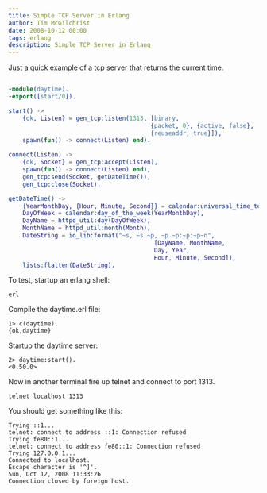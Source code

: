 ```yaml
---
title: Simple TCP Server in Erlang
author: Tim McGilchrist
date: 2008-10-12 00:00
tags: erlang
description: Simple TCP Server in Erlang
---
```

Just a quick example of a tcp server that returns the current time.

``` erlang

-module(daytime).
-export([start/0]).

start() ->
    {ok, Listen} = gen_tcp:listen(1313, [binary,
                                        {packet, 0}, {active, false},
                                        {reuseaddr, true}]),
    spawn(fun() -> connect(Listen) end).

connect(Listen) ->
    {ok, Socket} = gen_tcp:accept(Listen),
    spawn(fun() -> connect(Listen) end),
    gen_tcp:send(Socket, getDateTime()),
    gen_tcp:close(Socket).

getDateTime() ->
    {YearMonthDay, {Hour, Minute, Second}} = calendar:universal_time_to_local_time(erlang:universaltime()),
    DayOfWeek = calendar:day_of_the_week(YearMonthDay),
    DayName = httpd_util:day(DayOfWeek),
    MonthName = httpd_util:month(Month),
    DateString = io_lib:format("~s, ~s ~p, ~p ~p:~p:~p~n",
                                         [DayName, MonthName,
                                         Day, Year,
                                         Hour, Minute, Second]),
    lists:flatten(DateString).

```


To test, startup an erlang shell:

    erl

Compile the daytime.erl file:

    1> c(daytime).
    {ok,daytime}

Startup the daytime server:

    2> daytime:start().
    <0.50.0>

Now in another terminal fire up telnet and connect to port 1313.

    telnet localhost 1313

You should get something like this:

    Trying ::1...
    telnet: connect to address ::1: Connection refused
    Trying fe80::1...
    telnet: connect to address fe80::1: Connection refused
    Trying 127.0.0.1...
    Connected to localhost.
    Escape character is '^]'.
    Sun, Oct 12, 2008 11:33:26
    Connection closed by foreign host.
